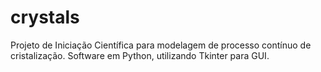 # crystals
Projeto de Iniciação Científica para modelagem de processo contínuo de cristalização. Software em Python, utilizando Tkinter para GUI.
